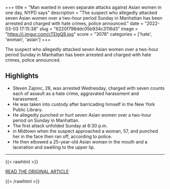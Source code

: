 +++
title = "Man wanted in seven separate attacks against Asian women in one day, NYPD says"
description = "The suspect who allegedly attacked seven Asian women over a two-hour period Sunday in Manhattan has been arrested and charged with hate crimes, police announced."
date = "2022-03-03 17:15:38"
slug = "6220f798ddc05b934c3116d3"
image = "https://i.imgur.com/cTElgQ9.jpg"
score = "3078"
categories = ['hate', 'woman', 'asian']
+++

The suspect who allegedly attacked seven Asian women over a two-hour period Sunday in Manhattan has been arrested and charged with hate crimes, police announced.

## Highlights

- Steven Zajonc, 28, was arrested Wednesday, charged with seven counts each of assault as a hate crime, aggravated harassment and harassment.
- He was taken into custody after barricading himself in the New York Public Library.
- He allegedly punched or hurt seven Asian women over a two-hour period on Sunday in Manhattan.
- The first attack unfolded Sunday at 6:30 p.m.
- in Midtown when the suspect approached a woman, 57, and punched her in the face then ran off, according to police.
- He then elbowed a 25-year-old Asian woman in the mouth and a laceration and swelling to the upper lip.

---

{{< rawhtml >}}
  <p class="article-category">
    <a target="_blank" href="https://www.nbcnews.com/news/asian-america/man-wanted-7-attacks-asian-women-1-day-nypd-says-rcna18247">READ THE ORIGINAL ARTICLE</a>
  </p>
{{< /rawhtml >}}
